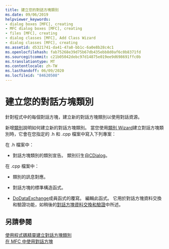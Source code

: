 ```yaml
---
title: 建立您的對話方塊類別
ms.date: 09/06/2019
helpviewer_keywords:
- dialog boxes [MFC], creating
- MFC dialog boxes [MFC], creating
- files [MFC], creating
- dialog classes [MFC], Add Class Wizard
- dialog classes [MFC], creating
ms.assetid: d5321741-da41-47a8-bb1c-6a0e8b28c4c1
ms.openlocfilehash: fab75268e39d75b67db435ebb8d0af6c0b8371fd
ms.sourcegitcommit: c21b05042debc97d14875e019ee9d698691ffc0b
ms.translationtype: MT
ms.contentlocale: zh-TW
ms.lasthandoff: 06/09/2020
ms.locfileid: "84620508"
---
```

# <a name="creating-your-dialog-class"></a>建立您的對話方塊類別

針對程式中的每個對話方塊，建立新的對話方塊類別以使用對話資源。

新增[類別](../ide/adding-a-class-visual-cpp.md)說明如何建立新的對話方塊類別。 當您使用[類別 Wizard](reference/mfc-class-wizard.md)建立對話方塊類別時，它會在您指定的 .h 和 .cpp 檔案中寫入下列專案：

在 .h 檔案中：

- 對話方塊類別的類別宣告。 類別衍生自[CDialog](reference/cdialog-class.md)。

在 .cpp 檔案中：

- 類別的訊息對應。

- 對話方塊的標準構造函式。

- [DoDataExchange](reference/cwnd-class.md#dodataexchange)成員函式的覆寫。 編輯此函式。 它用於對話方塊資料交換和驗證功能，如稍後的[對話方塊資料交換和驗證](dialog-data-exchange-and-validation.md)中所述。

## <a name="see-also"></a>另請參閱

[使用程式碼精靈建立對話方塊類別](creating-a-dialog-class-with-code-wizards.md)<br/>
[在 MFC 中使用對話方塊](life-cycle-of-a-dialog-box.md)
